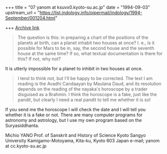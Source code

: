 +++
title = "07 yanom at ksuvx0.kyoto-su.ac.jp"
date = "1994-09-03"
upstream_url = "https://list.indology.info/pipermail/indology/1994-September/001204.html"

+++
[Archive link](https://list.indology.info/pipermail/indology/1994-September/001204.html)

>The question is this: in preparing a chart of the positions of the planets
>at birth, can a planet inhabit two houses at once? I. e., is it possible
>for Mars to be in, say, the second house and the seventh house at the same
>time? If so, what textual documentation is there for this? If not, why not?

It is utterly impossible for a planet to inhibit in two houses at once.

>I tend to think not, but I'll be happy to be corrected. The text I am
>reading is the Avadhi Candaayan by Maulana Daud, and its resolution depends
>on the reading of the nayaka's horoscope by a trader disguised as a
>Brahmin. I think the horoscope is a fake, just like the pandit, but clearly
>I need a real pandit to tell me whether it is so!

If you send me the horoscope I will check the date and I will
tell you whether it is a fake or not.  There are many computer
programs for astronomy and astrology, but I use my own program
based on the Suryasiddhanta.  

Michio YANO
Prof. of Sanskrit and History of Science
Kyoto Sangyo University
Kamigamo-Motoyama, Kita-ku, Kyoto 603
Japan
e-mail; yanom at cc.kyoto-su.ac.jp






